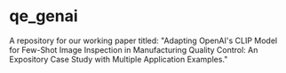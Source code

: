 # qe_genai
 A repository for our working paper titled: "Adapting OpenAI's CLIP Model for Few-Shot Image Inspection in Manufacturing Quality Control: An Expository Case Study with Multiple Application Examples."